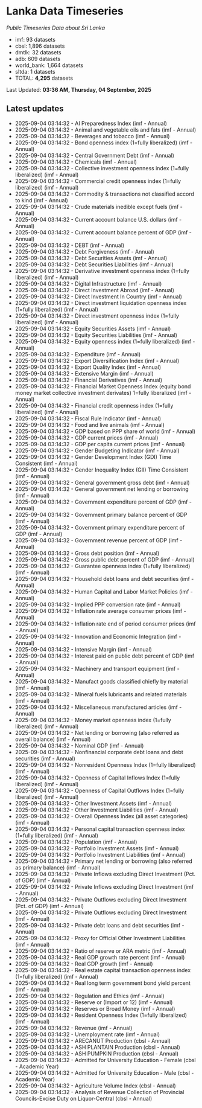 # Lanka Data Timeseries
*Public Timeseries Data about Sri Lanka*

* imf: 93 datasets
* cbsl: 1,896 datasets
* dmtlk: 32 datasets
* adb: 609 datasets
* world_bank: 1,664 datasets
* sltda: 1 datasets
* TOTAL: **4,295** datasets

Last Updated: **03:36 AM, Thursday, 04 September, 2025**

## Latest updates

* 2025-09-04 03:14:32 - AI Preparedness Index (imf - Annual)
* 2025-09-04 03:14:32 - Animal and vegetable oils and fats (imf - Annual)
* 2025-09-04 03:14:32 - Beverages and tobacco (imf - Annual)
* 2025-09-04 03:14:32 - Bond openness index (1=fully liberalized) (imf - Annual)
* 2025-09-04 03:14:32 - Central Government Debt (imf - Annual)
* 2025-09-04 03:14:32 - Chemicals (imf - Annual)
* 2025-09-04 03:14:32 - Collective investment openness index (1=fully liberalized) (imf - Annual)
* 2025-09-04 03:14:32 - Commercial credit openness index (1=fully liberalized) (imf - Annual)
* 2025-09-04 03:14:32 - Commodity & transactions not classified accord to kind (imf - Annual)
* 2025-09-04 03:14:32 - Crude materials inedible except fuels (imf - Annual)
* 2025-09-04 03:14:32 - Current account balance U.S. dollars (imf - Annual)
* 2025-09-04 03:14:32 - Current account balance percent of GDP (imf - Annual)
* 2025-09-04 03:14:32 - DEBT (imf - Annual)
* 2025-09-04 03:14:32 - Debt Forgiveness (imf - Annual)
* 2025-09-04 03:14:32 - Debt Securities Assets (imf - Annual)
* 2025-09-04 03:14:32 - Debt Securities Liabilities (imf - Annual)
* 2025-09-04 03:14:32 - Derivative investment openness index (1=fully liberalized) (imf - Annual)
* 2025-09-04 03:14:32 - Digital Infrastructure (imf - Annual)
* 2025-09-04 03:14:32 - Direct Investment Abroad (imf - Annual)
* 2025-09-04 03:14:32 - Direct Investment In Country (imf - Annual)
* 2025-09-04 03:14:32 - Direct investment liquidation openness index (1=fully liberalized) (imf - Annual)
* 2025-09-04 03:14:32 - Direct investment openness index (1=fully liberalized) (imf - Annual)
* 2025-09-04 03:14:32 - Equity Securities Assets (imf - Annual)
* 2025-09-04 03:14:32 - Equity Securities Liabilities (imf - Annual)
* 2025-09-04 03:14:32 - Equity openness index (1=fully liberalized) (imf - Annual)
* 2025-09-04 03:14:32 - Expenditure (imf - Annual)
* 2025-09-04 03:14:32 - Export Diversification Index (imf - Annual)
* 2025-09-04 03:14:32 - Export Quality Index (imf - Annual)
* 2025-09-04 03:14:32 - Extensive Margin (imf - Annual)
* 2025-09-04 03:14:32 - Financial Derivatives (imf - Annual)
* 2025-09-04 03:14:32 - Financial Market Openness Index (equity bond money market collective investment derivates) 1=fully liberalized (imf - Annual)
* 2025-09-04 03:14:32 - Financial credit openness index (1=fully liberalized) (imf - Annual)
* 2025-09-04 03:14:32 - Fiscal Rule Indicator (imf - Annual)
* 2025-09-04 03:14:32 - Food and live animals (imf - Annual)
* 2025-09-04 03:14:32 - GDP based on PPP share of world (imf - Annual)
* 2025-09-04 03:14:32 - GDP current prices (imf - Annual)
* 2025-09-04 03:14:32 - GDP per capita current prices (imf - Annual)
* 2025-09-04 03:14:32 - Gender Budgeting Indicator (imf - Annual)
* 2025-09-04 03:14:32 - Gender Development Index (GDI) Time Consistent (imf - Annual)
* 2025-09-04 03:14:32 - Gender Inequality Index (GII) Time Consistent (imf - Annual)
* 2025-09-04 03:14:32 - General government gross debt (imf - Annual)
* 2025-09-04 03:14:32 - General government net lending or borrowing (imf - Annual)
* 2025-09-04 03:14:32 - Government expenditure percent of GDP (imf - Annual)
* 2025-09-04 03:14:32 - Government primary balance percent of GDP (imf - Annual)
* 2025-09-04 03:14:32 - Government primary expenditure percent of GDP (imf - Annual)
* 2025-09-04 03:14:32 - Government revenue percent of GDP (imf - Annual)
* 2025-09-04 03:14:32 - Gross debt position (imf - Annual)
* 2025-09-04 03:14:32 - Gross public debt percent of GDP (imf - Annual)
* 2025-09-04 03:14:32 - Guarantee openness index (1=fully liberalized) (imf - Annual)
* 2025-09-04 03:14:32 - Household debt loans and debt securities (imf - Annual)
* 2025-09-04 03:14:32 - Human Capital and Labor Market Policies (imf - Annual)
* 2025-09-04 03:14:32 - Implied PPP conversion rate (imf - Annual)
* 2025-09-04 03:14:32 - Inflation rate average consumer prices (imf - Annual)
* 2025-09-04 03:14:32 - Inflation rate end of period consumer prices (imf - Annual)
* 2025-09-04 03:14:32 - Innovation and Economic Integration (imf - Annual)
* 2025-09-04 03:14:32 - Intensive Margin (imf - Annual)
* 2025-09-04 03:14:32 - Interest paid on public debt percent of GDP (imf - Annual)
* 2025-09-04 03:14:32 - Machinery and transport equipment (imf - Annual)
* 2025-09-04 03:14:32 - Manufact goods classified chiefly by material (imf - Annual)
* 2025-09-04 03:14:32 - Mineral fuels lubricants and related materials (imf - Annual)
* 2025-09-04 03:14:32 - Miscellaneous manufactured articles (imf - Annual)
* 2025-09-04 03:14:32 - Money market openness index (1=fully liberalized) (imf - Annual)
* 2025-09-04 03:14:32 - Net lending or borrowing (also referred as overall balance) (imf - Annual)
* 2025-09-04 03:14:32 - Nominal GDP (imf - Annual)
* 2025-09-04 03:14:32 - Nonfinancial corporate debt loans and debt securities (imf - Annual)
* 2025-09-04 03:14:32 - Nonresident Openness Index (1=fully liberalized) (imf - Annual)
* 2025-09-04 03:14:32 - Openness of Capital Inflows Index (1=fully liberalized) (imf - Annual)
* 2025-09-04 03:14:32 - Openness of Capital Outflows Index (1=fully liberalized) (imf - Annual)
* 2025-09-04 03:14:32 - Other Investment Assets (imf - Annual)
* 2025-09-04 03:14:32 - Other Investment Liabilities (imf - Annual)
* 2025-09-04 03:14:32 - Overall Openness Index (all asset categories) (imf - Annual)
* 2025-09-04 03:14:32 - Personal capital transaction openness index (1=fully liberalized) (imf - Annual)
* 2025-09-04 03:14:32 - Population (imf - Annual)
* 2025-09-04 03:14:32 - Portfolio Investment Assets (imf - Annual)
* 2025-09-04 03:14:32 - Portfolio Investment Liabilities (imf - Annual)
* 2025-09-04 03:14:32 - Primary net lending or borrowing (also referred as primary balance) (imf - Annual)
* 2025-09-04 03:14:32 - Private Inflows excluding Direct Investment (Pct. of GDP) (imf - Annual)
* 2025-09-04 03:14:32 - Private Inflows excluding Direct Investment (imf - Annual)
* 2025-09-04 03:14:32 - Private Outflows excluding Direct Investment (Pct. of GDP) (imf - Annual)
* 2025-09-04 03:14:32 - Private Outflows excluding Direct Investment (imf - Annual)
* 2025-09-04 03:14:32 - Private debt loans and debt securities (imf - Annual)
* 2025-09-04 03:14:32 - Proxy for Official Other Investment Liabilities (imf - Annual)
* 2025-09-04 03:14:32 - Ratio of reserve or ARA metric (imf - Annual)
* 2025-09-04 03:14:32 - Real GDP growth rate percent (imf - Annual)
* 2025-09-04 03:14:32 - Real GDP growth (imf - Annual)
* 2025-09-04 03:14:32 - Real estate capital transaction openness index (1=fully liberalized) (imf - Annual)
* 2025-09-04 03:14:32 - Real long term government bond yield percent (imf - Annual)
* 2025-09-04 03:14:32 - Regulation and Ethics (imf - Annual)
* 2025-09-04 03:14:32 - Reserve or (Import or 12) (imf - Annual)
* 2025-09-04 03:14:32 - Reserves or Broad Money (imf - Annual)
* 2025-09-04 03:14:32 - Resident Openness Index (1=fully liberalized) (imf - Annual)
* 2025-09-04 03:14:32 - Revenue (imf - Annual)
* 2025-09-04 03:14:32 - Unemployment rate (imf - Annual)
* 2025-09-04 03:14:32 - ARECANUT Production (cbsl - Annual)
* 2025-09-04 03:14:32 - ASH PLANTAIN Production (cbsl - Annual)
* 2025-09-04 03:14:32 - ASH PUMPKIN Production (cbsl - Annual)
* 2025-09-04 03:14:32 - Admitted for University Education - Female (cbsl - Academic Year)
* 2025-09-04 03:14:32 - Admitted for University Education - Male (cbsl - Academic Year)
* 2025-09-04 03:14:32 - Agriculture Volume Index (cbsl - Annual)
* 2025-09-04 03:14:32 - Analysis of Revenue Collection of Provincial Councils-Excise Duty on Liquor-Central (cbsl - Annual)